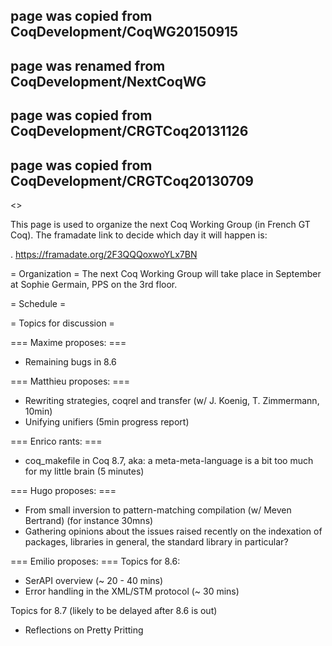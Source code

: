 ## page was copied from CoqDevelopment/CoqWG20150915
## page was renamed from CoqDevelopment/NextCoqWG
## page was copied from CoqDevelopment/CRGTCoq20131126
## page was copied from CoqDevelopment/CRGTCoq20130709
<<TableOfContents>>

This page is used to organize the next Coq Working Group (in French GT Coq). The framadate link to decide which day it will happen is:

 . https://framadate.org/2F3QQQoxwoYLx7BN

= Organization =
The next Coq Working Group will take place in September at Sophie Germain, PPS on the 3rd floor.

= Schedule =


= Topics for discussion =


=== Maxime proposes: ===
 * Remaining bugs in 8.6

=== Matthieu proposes: ===
 * Rewriting strategies, coqrel and transfer (w/ J. Koenig, T. Zimmermann, 10min)
 * Unifying unifiers (5min progress report)

=== Enrico rants: ===
 * coq_makefile in Coq 8.7, aka: a meta-meta-language is a bit too much for my little brain (5 minutes)

=== Hugo proposes: ===
 * From small inversion to pattern-matching compilation (w/ Meven Bertrand) (for instance 30mns)
 * Gathering opinions about the issues raised recently on the indexation of packages, libraries in general, the standard library in particular?

=== Emilio proposes: ===
 Topics for 8.6:
 * SerAPI overview (~ 20 - 40 mins)
 * Error handling in the XML/STM protocol (~ 30 mins)

 Topics for 8.7 (likely to be delayed after 8.6 is out)
 * Reflections on Pretty Pritting
